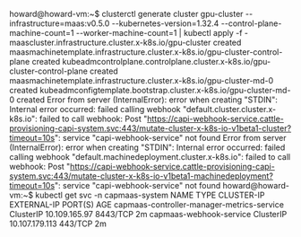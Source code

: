 
howard@howard-vm:~$ clusterctl generate cluster gpu-cluster --infrastructure=maas:v0.5.0 --kubernetes-version=1.32.4 --control-plane-machine-count=1 --worker-machine-count=1 | kubectl apply -f -
maascluster.infrastructure.cluster.x-k8s.io/gpu-cluster created
maasmachinetemplate.infrastructure.cluster.x-k8s.io/gpu-cluster-control-plane created
kubeadmcontrolplane.controlplane.cluster.x-k8s.io/gpu-cluster-control-plane created
maasmachinetemplate.infrastructure.cluster.x-k8s.io/gpu-cluster-md-0 created
kubeadmconfigtemplate.bootstrap.cluster.x-k8s.io/gpu-cluster-md-0 created
Error from server (InternalError): error when creating "STDIN": Internal error occurred: failed calling webhook "default.cluster.cluster.x-k8s.io": failed to call webhook: Post "https://capi-webhook-service.cattle-provisioning-capi-system.svc:443/mutate-cluster-x-k8s-io-v1beta1-cluster?timeout=10s": service "capi-webhook-service" not found
Error from server (InternalError): error when creating "STDIN": Internal error occurred: failed calling webhook "default.machinedeployment.cluster.x-k8s.io": failed to call webhook: Post "https://capi-webhook-service.cattle-provisioning-capi-system.svc:443/mutate-cluster-x-k8s-io-v1beta1-machinedeployment?timeout=10s": service "capi-webhook-service" not found
howard@howard-vm:~$ kubectl get svc -n capmaas-system
NAME                                         TYPE        CLUSTER-IP       EXTERNAL-IP   PORT(S)    AGE
capmaas-controller-manager-metrics-service   ClusterIP   10.109.165.97    <none>        8443/TCP   2m
capmaas-webhook-service                      ClusterIP   10.107.179.113   <none>        443/TCP    2m
